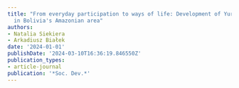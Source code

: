 ```yaml
---
title: "From everyday participation to ways of life: Development of Yurakare children
  in Bolivia's Amazonian area"
authors:
- Natalia Siekiera
- Arkadiusz Białek
date: '2024-01-01'
publishDate: '2024-03-10T16:36:19.846550Z'
publication_types:
- article-journal
publication: '*Soc. Dev.*'
---
```

